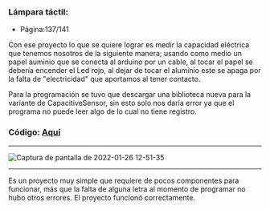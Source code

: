 ### Lámpara táctil:

- Página:137/141

Con ese proyecto lo que se quiere lograr es medir la capacidad eléctrica que tenemos nosotros de la siguiente manera; usando como medio un papel auminio 
que se conecta al arduino por un cable, al tocar el papel se debería encender el Led rojo, al dejar de tocar el aluminio este se apaga por la falta de "electricidad" que 
aportamos al tener contacto.

Para la programación se tuvo que descargar una biblioteca nueva para la variante de CapacitiveSensor, sin esto solo nos daría error ya que el programa no 
puede leer algo de lo cual no tiene registro.

### Código: [Aquí](https://github.com/jjksimp/arduino/blob/main/L_MPARA_T_CTIL.ino)

------

![Captura de pantalla de 2022-01-26 12-51-35](https://user-images.githubusercontent.com/90753482/151158449-fd0f533c-7c12-4cfe-a98f-3e2835ad7fc7.png)

------

Es un proyecto muy simple que requiere de pocos componentes para funcionar, más que la falta de alguna letra al momento de programar no hubo otros errores.
El proyecto funcionó correctamente.
